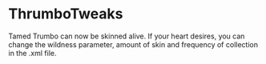 # ThrumboTweaks
Tamed Trumbo can now be skinned alive.
If your heart desires, you can change the wildness parameter, amount of skin and frequency of collection in the .xml file.
